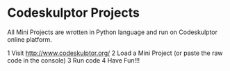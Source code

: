 # Codeskulptor Projects
All Mini Projects are wrotten in Python language and run on Codeskulptor online platform.

1 Visit http://www.codeskulptor.org/
2 Load a Mini Project (or paste the raw code in the console)
3 Run code
4 Have Fun!!!
